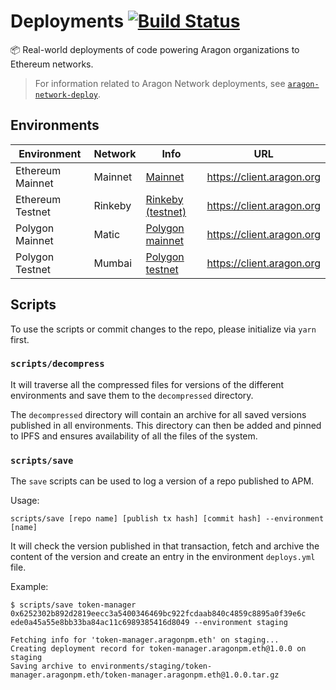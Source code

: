 # Deployments [![Build Status](https://travis-ci.org/aragon/deployments.svg?branch=master)](https://travis-ci.org/aragon/deployments)

:package: Real-world deployments of code powering Aragon organizations to Ethereum networks.

> For information related to Aragon Network deployments, see [`aragon-network-deploy`](https://github.com/aragon/aragon-network-deploy).

## Environments

| Environment | Network | Info | URL |
|-------------------|------------------|---------------------------------------------|-------------------------------------|
| Ethereum Mainnet | Mainnet | [Mainnet](./environments/mainnet) | https://client.aragon.org |
| Ethereum Testnet | Rinkeby | [Rinkeby (testnet)](./environments/rinkeby) | https://client.aragon.org |
| Polygon Mainnet | Matic | [Polygon mainnet](./environments/matic) | https://client.aragon.org |
| Polygon Testnet | Mumbai | [Polygon testnet](./environments/mumbai) | https://client.aragon.org |

## Scripts

To use the scripts or commit changes to the repo, please initialize via `yarn` first.

### `scripts/decompress`

It will traverse all the compressed files for versions of the different environments and save them to the `decompressed` directory.

The `decompressed` directory will contain an archive for all saved versions published in all environments. This directory can then be added and pinned to IPFS and ensures availability of all the files of the system.

### `scripts/save`

The `save` scripts can be used to log a version of a repo published to APM.

Usage:

```
scripts/save [repo name] [publish tx hash] [commit hash] --environment [name]
```

It will check the version published in that transaction, fetch and archive the content of the version and create an entry in the environment `deploys.yml` file.

Example:

```
$ scripts/save token-manager 0x6252302b892d2819eecc3a5400346469bc922fcdaab840c4859c8895a0f39e6c  ede0a45a55e8bb33ba84ac11c6989385416d8049 --environment staging

Fetching info for 'token-manager.aragonpm.eth' on staging...
Creating deployment record for token-manager.aragonpm.eth@1.0.0 on staging
Saving archive to environments/staging/token-manager.aragonpm.eth/token-manager.aragonpm.eth@1.0.0.tar.gz
```
